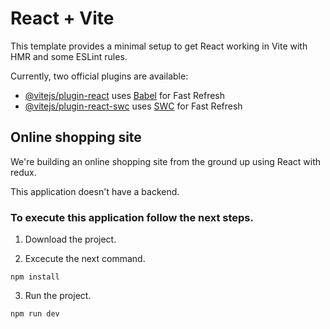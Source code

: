 # React + Vite

This template provides a minimal setup to get React working in Vite with HMR and some ESLint rules.

Currently, two official plugins are available:

- [@vitejs/plugin-react](https://github.com/vitejs/vite-plugin-react/blob/main/packages/plugin-react/README.md) uses [Babel](https://babeljs.io/) for Fast Refresh
- [@vitejs/plugin-react-swc](https://github.com/vitejs/vite-plugin-react-swc) uses [SWC](https://swc.rs/) for Fast Refresh

## Online shopping site

We're building an online shopping site from the ground up using React with redux.

This application doesn't have a backend.

### To execute this application follow the next steps.

1. Download the project.

2. Excecute the next command.
```
npm install
```
3. Run the project.
```
npm run dev
```